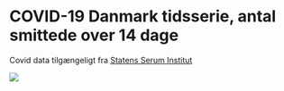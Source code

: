 # COVID-19 Danmark tidsserie, antal smittede over 14 dage 

Covid data tilgængeligt fra [Statens Serum Institut](https://www.ssi.dk/sygdomme-beredskab-og-forskning/sygdomsovervaagning/c/covid19-overvaagning/arkiv-med-overvaagningsdata-for-covid19)

![](Map/DK_Covid-19_prior14days_timeseries.gif)
